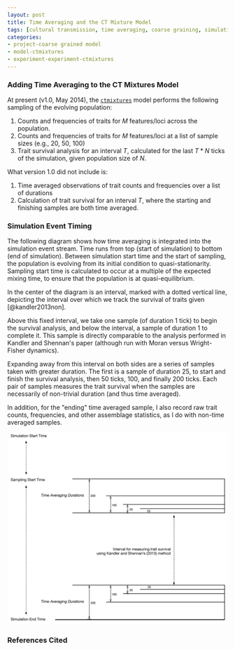 ```yaml
---
layout: post
title: Time Averaging and the CT Mixture Model
tags: [cultural transmission, time averaging, coarse graining, simulation, dissertation, experiments, experiment-ctmixture]
categories: 
- project-coarse grained model
- model-ctmixtures
- experiment-experiment-ctmixtures
---
```


### Adding Time Averaging to the CT Mixtures Model ###

At present (v1.0, May 2014), the [`ctmixtures`](https://github.com/mmadsen/ctmixtures) model performs the following 
sampling of the evolving population:

1.  Counts and frequencies of traits for $M$ features/loci across the population.
1.  Counts and frequencies of traits for $M$ features/loci at a list of sample sizes (e.g., 20, 50, 100)
1.  Trait survival analysis for an interval $T$, calculated for the last $T * N$ ticks of the simulation, given population size of $N$.  

What version 1.0 did not include is:

1.  Time averaged observations of trait counts and frequencies over a list of durations
2.  Calculation of trait survival for an interval $T$, where the starting and finishing samples are both time averaged.  

### Simulation Event Timing ###

The following diagram shows how time averaging is integrated into the simulation event stream.  Time runs from top (start of simulation) to bottom (end of simulation).  Between simulation start time and the start of sampling, the population is evolving from its initial condition to quasi-stationarity.  Sampling start time is calculated to occur at a multiple of the expected mixing time, to ensure that the population is at quasi-equilibrium.  

In the center of the diagram is an interval, marked with a dotted vertical line, depicting the interval over which we track the survival of traits given [@kandler2013non].  

Above this fixed interval, we take one sample (of duration 1 tick) to begin the survival analysis, and below the interval, a sample of duration 1 to complete it.  This sample is directly comparable to the analysis performed in Kandler and Shennan's paper (although run with Moran versus Wright-Fisher dynamics).

Expanding away from this interval on both sides are a series of samples taken with greater duration.  The first is a sample of duration 25, to start and finish the survival analysis, then 50 ticks, 100, and finally 200 ticks.  Each pair of samples measures the trait survival when the samples are necessarily of non-trivial duration (and thus time averaged).  

In addition, for the "ending" time averaged sample, I also record raw trait counts, frequencies, and other assemblage statistics, as I do with non-time averaged samples.  

![simulation event timing](/images/time-averaging-with-kandler-sampling.png)

### References Cited ###
